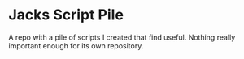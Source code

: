 # Jacks Script Pile

A repo with a pile of scripts I created that find useful. Nothing really important enough for its own repository.
